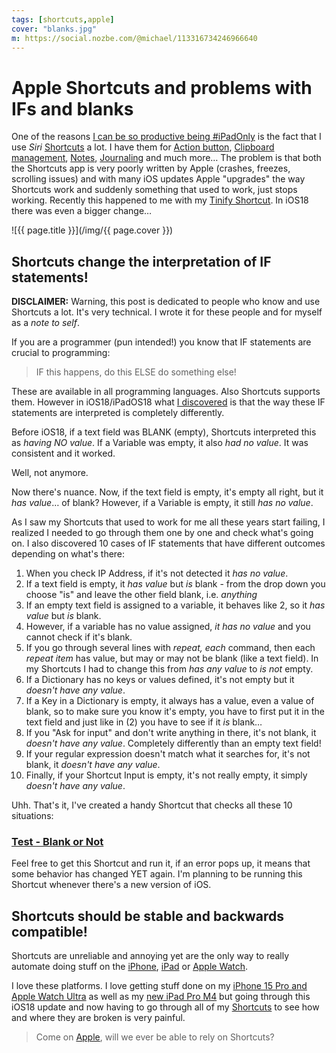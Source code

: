 ```yaml
---
tags: [shortcuts,apple]
cover: "blanks.jpg"
m: https://social.nozbe.com/@michael/113316734246966640
---
```


# Apple Shortcuts and problems with IFs and blanks

One of the reasons [I can be so productive being #iPadOnly](/ipadp) is the fact that I use *Siri* [Shortcuts](/shortcuts) a lot. I have them for [Action button](/action), [Clipboard management](/clipboard), [Notes](/watchnotes), [Journaling](/journal) and much more… The problem is that both the Shortcuts app is very poorly written by Apple (crashes, freezes, scrolling issues) and with many iOS updates Apple "upgrades" the way Shortcuts work and suddenly something that used to work, just stops working. Recently this happened to me with my [Tinify Shortcut](/tinify). In iOS18 there was even a bigger change…

<!--More-->

![{{ page.title }}](/img/{{ page.cover }})

## Shortcuts change the interpretation of IF statements!

**DISCLAIMER:** Warning, this post is dedicated to people who know and use Shortcuts a lot. It's very technical. I wrote it for these people and for myself as a *note to self*.

If you are a programmer (pun intended!) you know that IF statements are crucial to programming:

> IF this happens, do this ELSE do something else!

These are available in all programming languages. Also Shortcuts supports them. However in iOS18/iPadOS18 what [I discovered](https://social.nozbe.com/@michael/113305442965393775) is that the way these IF statements are interpreted is completely differently.

Before iOS18, if a text field was BLANK (empty), Shortcuts interpreted this as *having NO value*. If a Variable was empty, it also *had no value*. It was consistent and it worked.

Well, not anymore.

Now there's nuance. Now, if the text field is empty, it's empty all right, but it *has value*… of blank? However, if a Variable is empty, it still *has no value*.

As I saw my Shortcuts that used to work for me all these years start failing, I realized I needed to go through them one by one and check what's going on. I also discovered 10 cases of IF statements that have different outcomes depending on what's there:

1. When you check IP Address, if it's not detected it *has no value*.
2. If a text field is empty, it *has value* but *is* blank - from the drop down you choose "is" and leave the other field blank, i.e. *anything*
3. If an empty text field is assigned to a variable, it behaves like 2, so it *has value* but *is* blank.
4. However, if a variable has no value assigned, *it has no value* and you cannot check if it's blank.
5. If you go through several lines with *repeat, each* command, then each *repeat item* has value, but may or may not be blank (like a text field). In my Shortcuts I had to change this from *has any value* to *is not* empty.
6. If a Dictionary has no keys or values defined, it's not empty but it *doesn't have any value*.
7. If a Key in a Dictionary is empty, it always has a value, even a value of blank, so to make sure you know it's empty, you have to first put it in the text field and just like in (2) you have to see if it *is* blank…
8. If you "Ask for input" and don't write anything in there, it's not blank, it *doesn't have any value*. Completely differently than an empty text field!
9. If your regular expression doesn't match what it searches for, it's not blank, it *doesn't have any value*.
10. Finally, if your Shortcut Input is empty, it's not really empty, it simply *doesn't have any value*.

Uhh. That's it, I've created a handy Shortcut that checks all these 10 situations:

### [Test - Blank or Not](https://www.icloud.com/shortcuts/c6e74555225b41f099ef21bd4f62af21)

Feel free to get this Shortcut and run it, if an error pops up, it means that some behavior has changed YET again. I'm planning to be running this Shortcut whenever there's a new version of iOS.

## Shortcuts should be stable and backwards compatible!

Shortcuts are unreliable and annoying yet are the only way to really automate doing stuff on the [iPhone](/iphone), [iPad](/ipadonly) or [Apple Watch](/applewatch).

I love these platforms. I love getting stuff done on my [iPhone 15 Pro and Apple Watch Ultra](/iphone15ultra) as well as my [new iPad Pro M4](/ipadm4) but going through this iOS18 update and now having to go through all of my [Shortcuts](/shortcuts) to see how and where they are broken is very painful.

> Come on [Apple](/apple), will we ever be able to rely on Shortcuts?

[n]: https://michael.gratis/nozbe
[np]: https://michael.gratis/nozbepersonal